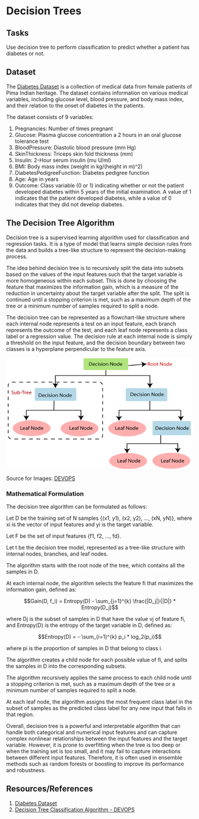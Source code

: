 # Decision Trees

## Tasks
Use decision tree to perform classification to predict whether a patient has diabetes or not.

## Dataset
The [Diabetes Dataset](https://www.kaggle.com/datasets/mathchi/diabetes-data-set) is a collection of medical data from female patients of Pima Indian heritage. The dataset contains information on various medical variables, including glucose level, blood pressure, and body mass index, and their relation to the onset of diabetes in the patients.

The dataset consists of 9 variables:

1. Pregnancies: Number of times pregnant
2. Glucose: Plasma glucose concentration a 2 hours in an oral glucose tolerance test
3. BloodPressure: Diastolic blood pressure (mm Hg)
4. SkinThickness: Triceps skin fold thickness (mm)
5. Insulin: 2-Hour serum insulin (mu U/ml)
6. BMI: Body mass index (weight in kg/(height in m)^2)
7. DiabetesPedigreeFunction: Diabetes pedigree function
8. Age: Age in years
9. Outcome: Class variable (0 or 1)  indicating whether or not the patient developed diabetes within 5 years of the initial examination. A value of 1 indicates that the patient developed diabetes, while a value of 0 indicates that they did not develop diabetes.

## The Decision Tree Algorithm

Decision tree is a supervised learning algorithm used for classification and regression tasks. It is a type of model that learns simple decision rules from the data and builds a tree-like structure to represent the decision-making process.

The idea behind decision tree is to recursively split the data into subsets based on the values of the input features such that the target variable is more homogeneous within each subset. This is done by choosing the feature that maximizes the information gain, which is a measure of the reduction in uncertainty about the target variable after the split. The split is continued until a stopping criterion is met, such as a maximum depth of the tree or a minimum number of samples required to split a node.

The decision tree can be represented as a flowchart-like structure where each internal node represents a test on an input feature, each branch represents the outcome of the test, and each leaf node represents a class label or a regression value. The decision rule at each internal node is simply a threshold on the input feature, and the decision boundary between two classes is a hyperplane perpendicular to the feature axis.

<p align="center"><img src="https://github.com/kashifliaqat/Data_Science_and_Machine-Learning/raw/main/Images/decision_tree.png" alt="Decision Tree" width="500" height="300">

Source for Images: [DEVOPS](https://www.devops.ae/decision-tree-classification-algorithm/)

### Mathematical Formulation

The decision tree algorithm can be formulated as follows:

Let D be the training set of N samples {(x1, y1), (x2, y2), ..., (xN, yN)}, where xi is the vector of input features and yi is the target variable.

Let F be the set of input features {f1, f2, ..., fd}.

Let t be the decision tree model, represented as a tree-like structure with internal nodes, branches, and leaf nodes.

The algorithm starts with the root node of the tree, which contains all the samples in D.

At each internal node, the algorithm selects the feature fi that maximizes the information gain, defined as:

$$Gain(D, f_i) = Entropy(D) - \sum_{j=1}^{k} \frac{|D_j|}{|D|} * Entropy(D_j)$$

where Dj is the subset of samples in D that have the value vj of feature fi, and Entropy(D) is the entropy of the target variable in D, defined as:

$$Entropy(D) = - \sum_{i=1}^{k} p_i * log_2(p_i)$$

where pi is the proportion of samples in D that belong to class i.

The algorithm creates a child node for each possible value of fi, and splits the samples in D into the corresponding subsets.

The algorithm recursively applies the same process to each child node until a stopping criterion is met, such as a maximum depth of the tree or a minimum number of samples required to split a node.

At each leaf node, the algorithm assigns the most frequent class label in the subset of samples as the predicted class label for any new input that falls in that region.

Overall, decision tree is a powerful and interpretable algorithm that can handle both categorical and numerical input features and can capture complex nonlinear relationships between the input features and the target variable. However, it is prone to overfitting when the tree is too deep or when the training set is too small, and it may fail to capture interactions between different input features. Therefore, it is often used in ensemble methods such as random forests or boosting to improve its performance and robustness.


## Resources/References
1. [Diabetes Dataset](https://www.kaggle.com/datasets/mathchi/diabetes-data-set)
2. [Decision Tree Classification Algorithm - DEVOPS](https://www.devops.ae/decision-tree-classification-algorithm/)
